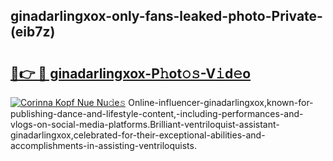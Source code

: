 ## ginadarlingxox-only-fans​-leaked-photo​-Private-(eib7z)


# <h2><a href="https://mediaupload.pro?title=ginadarlingxox&ref=git">🔗👉 🔴 ginadarlingxox-P𝚑ot𝚘𝚜-V𝚒d𝚎o</a></h2>

[![Corinna Kopf Nue Nu𝚍e𝚜](https://i.imgur.com/0qMVB7G.gif)](https://mediaupload.pro?title=ginadarlingxox&ref=git)
Online-influencer-ginadarlingxox,known-for-publishing-dance-and-lifestyle-content,-including-performances-and-vlogs-on-social-media-platforms.Brilliant-ventriloquist-assistant-ginadarlingxox,celebrated-for-their-exceptional-abilities-and-accomplishments-in-assisting-ventriloquists.  